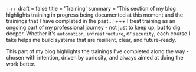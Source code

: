 +++
draft = false
title = 'Training'
summary = 'This section of my blog highlights training in progress being documented at this moment and the trainings that I have completed in the past...'
+++
I treat training as an ongoing part of my professional journey - not just to keep up, but to dig deeper. Whether it's `automation`, `infrastructure`, or `security`, each course I take helps me build systems that are resilient, clear, and future-ready. 

This part of my blog highlights the trainings I've completed along the way - chosen with intention, driven by curiosity, and always aimed at doing the work better.